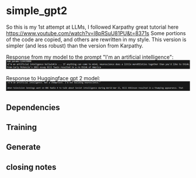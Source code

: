 # simple_gpt2

So this is my 1st attempt at LLMs, I followed Karpathy great tutorial here https://www.youtube.com/watch?v=l8pRSuU81PU&t=8371s
Some portions of the code are copied, and others are rewritten in my style. This version is simpler (and less robust) than the version from Karpathy.

Response from my model to the prompt "I'm an artificial intelligence":
![a](image/my_response.png)

Response to Huggingface gpt 2 model:
![nanoGPT](image/gpt2_resp.png)

## Dependencies 

## Training

## Generate

## closing notes
